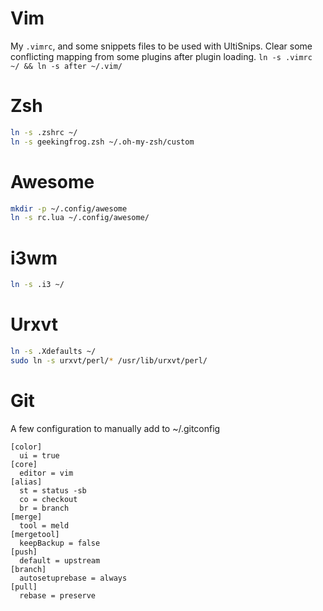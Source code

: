 # Vim
My `.vimrc`, and some snippets files to be used with UltiSnips.
Clear some conflicting mapping from some plugins after plugin loading.
`ln -s .vimrc ~/ && ln -s after ~/.vim/`

# Zsh
```bash
ln -s .zshrc ~/
ln -s geekingfrog.zsh ~/.oh-my-zsh/custom
```

# Awesome
```bash
mkdir -p ~/.config/awesome
ln -s rc.lua ~/.config/awesome/

```

# i3wm
```bash
ln -s .i3 ~/
```

# Urxvt
```bash
ln -s .Xdefaults ~/
sudo ln -s urxvt/perl/* /usr/lib/urxvt/perl/
```

# Git
A few configuration to manually add to ~/.gitconfig

```
[color]
  ui = true
[core]
  editor = vim
[alias]
  st = status -sb
  co = checkout
  br = branch
[merge]
  tool = meld
[mergetool]
  keepBackup = false
[push]
  default = upstream
[branch]
  autosetuprebase = always
[pull]
  rebase = preserve
```
